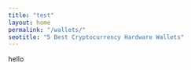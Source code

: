 ```yaml
---
title: "test"
layout: home
permalink: "/wallets/"
seotitle: "5 Best Cryptocurrency Hardware Wallets"
---
```


hello